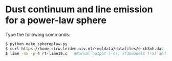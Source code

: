 # Dust continuum and line emission for a power-law sphere 

Type the following commands:

```bash
$ python make_sphereplaw.py
$ curl https://home.strw.leidenuniv.nl/~moldata/datafiles/e-ch3oh.dat -o e-ch3oh.dat
$ lime -nS -p 4 rt-lime19.c   #Normal output (-n); sf3dmodels (-S) and 4 threads (-p 4)
```